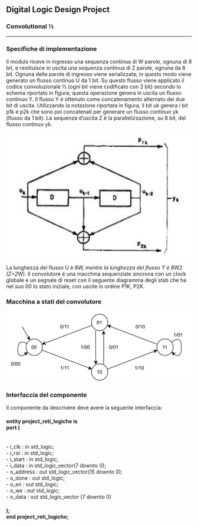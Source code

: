 <h2>Digital Logic Design Project</h2>
<h3> Convolutional ½</h3>

---

<h3>Specifiche di implementazione</h3>
Il modulo riceve in ingresso una sequenza continua di W parole, ognuna di 8 bit, e
restituisce in uscita una sequenza continua di Z parole, ognuna da 8 bit. Ognuna delle
parole di ingresso viene serializzata; in questo modo viene generato un flusso continuo U da
1 bit. Su questo flusso viene applicato il codice convoluzionale ½ (ogni bit viene codificato
con 2 bit) secondo lo schema riportato in figura; questa operazione genera in uscita un
flusso continuo Y. Il flusso Y è ottenuto come concatenamento alternato dei due bit di uscita.
Utilizzando la notazione riportata in figura, il bit uk genera i bit p1k e p2k che sono poi
concatenati per generare un flusso continuo yk (flusso da 1 bit). La sequenza d’uscita Z è la
parallelizzazione, su 8 bit, del flusso continuo yk.

![alt text](https://github.com/MichaelVitali/convolutional-vhdl/blob/main/images/convolutional.jpg?raw=true)


La lunghezza del flusso U è 8*W, mentre la lunghezza del flusso Y è 8*W*2 (Z=2*W).
Il convolutore è una macchina sequenziale sincrona con un clock globale e un segnale di
reset con il seguente diagramma degli stati che ha nel suo 00 lo stato iniziale, con uscite in
ordine P1K, P2K.

<h3>Macchina a stati del convolutore</h3>

![alt text](https://github.com/MichaelVitali/convolutional-vhdl/blob/main/images/state_machine_convolutional.jpg?raw=true)

<h3>Interfaccia del componente</h3>

Il componente da descrivere deve avere la seguente interfaccia:<br>
<h4>
entity project_reti_logiche is<br>
port (</h4><br>
- i_clk : in std_logic;<br>
- i_rst : in std_logic;<br>
- i_start : in std_logic;<br>
- i_data : in std_logic_vector(7 downto 0);<br>
- o_address : out std_logic_vector(15 downto 0);<br>
- o_done : out std_logic;<br>
- o_en : out std_logic;<br>
- o_we : out std_logic;<br>
- o_data : out std_logic_vector (7 downto 0)<br>
<h4>
);<br>
end project_reti_logiche;</h4><br>
